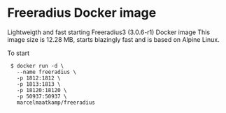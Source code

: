 # Freeradius Docker image

Lightweigth and fast starting Freeradius3 (3.0.6-r1) Docker image 
This image size is 12.28 MB, starts blazingly fast and is based on Alpine Linux.

To start 
```
 $ docker run -d \
   --name freeradius \
   -p 1812:1812 \
   -p 1813:1813 \
   -p 18120:18120 \
   -p 50937:50937 \
   marcelmaatkamp/freeradius
```
